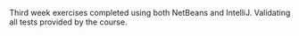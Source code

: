 Third week exercises completed using both NetBeans and IntelliJ. Validating all tests provided by the course.
